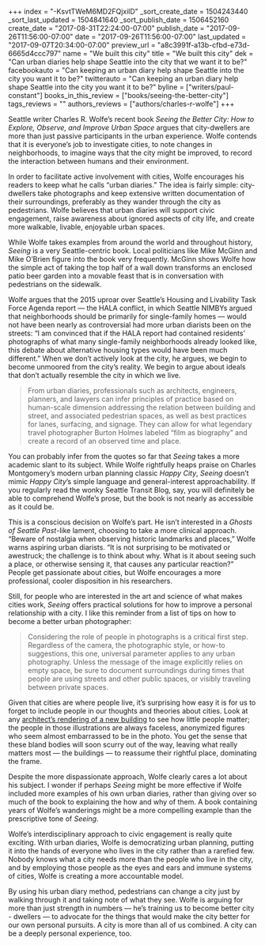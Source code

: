 +++
index = "-KsvtTWeM6MD2FQjxilD"
_sort_create_date = 1504243440
_sort_last_updated = 1504841640
_sort_publish_date = 1506452160
create_date = "2017-08-31T22:24:00-07:00"
publish_date = "2017-09-26T11:56:00-07:00"
date = "2017-09-26T11:56:00-07:00"
last_updated = "2017-09-07T20:34:00-07:00"
preview_url = "a8c3991f-a13b-cfbd-e73d-6665d4ccc797"
name = "We built this city"
title = "We built this city"
dek = "Can urban diaries help shape Seattle into the city that we want it to be?"
facebookauto = "Can keeping an urban diary help shape Seattle into the city you want it to be?"
twitterauto = "Can keeping an urban diary help shape Seattle into the city you want it to be?"
byline = ["writers/paul-constant"]
books_in_this_review = ["books/seeing-the-better-city"]
tags_reviews = ""
authors_reviews = ["authors/charles-r-wolfe"]
+++

Seattle writer Charles R. Wolfe’s recent book *Seeing the Better City: How to Explore, Observe, and Improve Urban Space* argues that city-dwellers are more than just passive participants in the urban experience. Wolfe contends that it is everyone’s job to investigate cities, to note changes in neighborhoods, to imagine ways that the city might be improved, to record the interaction between humans and their environment.

In order to facilitate active involvement with cities, Wolfe encourages his readers to keep what he calls “urban diaries.” The idea is fairly simple: city-dwellers take photographs and keep extensive written documentation of their surroundings, preferably as they wander through the city as pedestrians. Wolfe believes that urban diaries will support civic engagement, raise awareness about ignored aspects of city life, and create more walkable, livable, enjoyable urban spaces.

While Wolfe takes examples from around the world and throughout history, *Seeing* is a very Seattle-centric book. Local politicians like Mike McGinn and Mike O’Brien figure into the book very frequently. McGinn shows Wolfe how the simple act of taking the top half of a wall down transforms an enclosed patio beer garden into a movable feast that is in conversation with pedestrians on the sidewalk.

Wolfe argues that the 2015 uproar over Seattle’s Housing and Livability Task Force Agenda report — the HALA conflict, in which Seattle NIMBYs argued that neighborhoods should be primarily for single-family homes — would not have been nearly as controversial had more urban diarists been on the streets: “I am convinced that if the HALA report had contained residents’ photographs of what many single-family neighborhoods already looked like, this debate about alternative housing types would have been much different.” When we don’t actively look at the city, he argues, we begin to become unmoored from the city’s reality. We begin to argue about ideals that don’t actually resemble the city in which we live.

<blockquote>From urban diaries, professionals such as architects, engineers, planners, and lawyers can infer principles of practice based on human-scale dimension addressing the relation between building and street, and associated pedestrian spaces, as well as best practices for lanes, surfacing, and signage. They can allow for what legendary travel photographer Burton Holmes labeled “film as biography” and create a record of an observed time and place.</blockquote>

You can probably infer from the quotes so far that *Seeing* takes a more academic slant to its subject. While Wolfe rightfully heaps praise on Charles Montgomery’s modern urban planning classic  *Happy City*, *Seeing* doesn’t mimic *Happy City*’s simple language and general-interest approachability. If you regularly read the wonky Seattle Transit Blog, say, you will definitely be able to comprehend Wolfe’s prose, but the book is not nearly as accessible as it could be.

This is a conscious decision on Wolfe’s part. He isn’t interested in a *Ghosts of Seattle Past*-like lament, choosing to take a more clinical approach. “Beware of nostalgia when observing historic landmarks and places,” Wolfe warns aspiring urban diarists. “It is not surprising to be motivated or awestruck; the challenge is to think about why. What is it about seeing such a place, or otherwise sensing it, that causes any particular reaction?” People get passionate about cities, but Wolfe encourages a more professional, cooler disposition in his researchers.

Still, for people who are interested in the art and science of what makes cities work, *Seeing* offers practical solutions for how to improve a personal relationship with a city. I like this reminder from a list of tips on how to become a better urban photographer:

<blockquote>Considering the role of people in photographs is a critical first step. Regardless of the camera, the photographic style, or how-to suggestions, this one, universal parameter applies to any urban photography. Unless the message of the image explicitly relies on empty space, be sure to document surroundings during times that people are using streets and other public spaces, or visibly traveling between private spaces.</blockquote>

Given that cities are where people live, it’s surprising how easy it is for us to forget to include people in our thoughts and theories about cities. Look at any [architect’s rendering of a new building](http://mediad.publicbroadcasting.net/p/shared/npr/styles/x_large/nprshared/201402/255861294.jpg) to see how little people matter; the people in those illustrations are always faceless, anonymized figures who seem almost embarrassed to be in the photo. You get the sense that these bland bodies will soon scurry out of the way, leaving what really matters most — the buildings — to reassume their rightful place, dominating the frame.

Despite the more dispassionate approach, Wolfe clearly cares a lot about his subject. I wonder if perhaps *Seeing* might be more effective if Wolfe included more examples of his own urban diaries, rather than giving over so much of the book to explaining the how and why of them. A book containing years of Wolfe’s wanderings might be a more compelling example than the prescriptive tone of *Seeing*.

Wolfe’s interdisciplinary approach to civic engagement is really quite exciting. With urban diaries, Wolfe is democratizing urban planning, putting it into the hands of everyone who lives in the city rather than a rarefied few. Nobody knows what a city needs more than the people who live in the city, and by employing those people as the eyes and ears and immune systems of cities, Wolfe is creating a more accountable model. 

By using his urban diary method, pedestrians can change a city just by walking through it and taking note of what they see. Wolfe is arguing for more than just strength in numbers — he’s training us to become better city - dwellers — to advocate for the things that would make the city better for our own personal pursuits. A city is more than all of us combined. A city can be a deeply personal experience, too.
